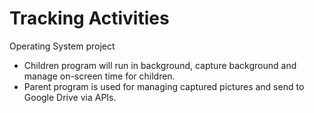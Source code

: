 # Tracking Activities
Operating System project

- Children program will run in background, capture background and manage on-screen time for children.
- Parent program is used for managing captured pictures and send to Google Drive via APIs.
